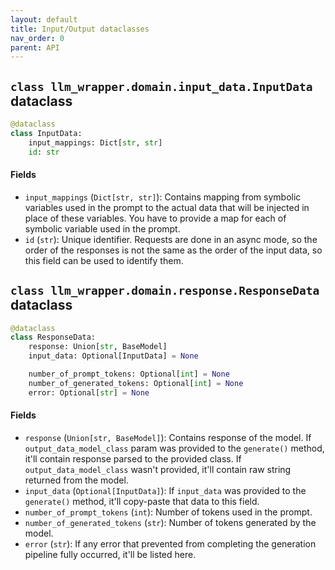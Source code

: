 ```yaml
---
layout: default
title: Input/Output dataclasses
nav_order: 0
parent: API
---
```



## `class llm_wrapper.domain.input_data.InputData` dataclass
```python
@dataclass
class InputData:
    input_mappings: Dict[str, str]
    id: str
```
#### Fields
- `input_mappings` (`Dict[str, str]`): Contains mapping from symbolic variables used in the prompt to the actual data
  that will be injected in place of these variables. You have to provide a map for each of symbolic variable used
  in the prompt. 
- `id` (`str`): Unique identifier. Requests are done in an async mode, so the order of the responses is not the same
   as the order of the input data, so this field can be used to identify them.

## `class llm_wrapper.domain.response.ResponseData` dataclass
```python
@dataclass
class ResponseData:
    response: Union[str, BaseModel]
    input_data: Optional[InputData] = None

    number_of_prompt_tokens: Optional[int] = None
    number_of_generated_tokens: Optional[int] = None
    error: Optional[str] = None
```
#### Fields
- `response` (`Union[str, BaseModel]`): Contains response of the model. If `output_data_model_class` param was provided
  to the `generate()` method, it'll contain response parsed to the provided class. If `output_data_model_class` wasn't
  provided, it'll contain raw string returned from the model. 
- `input_data` (`Optional[InputData]`): If `input_data` was provided to the `generate()` method, it'll copy-paste that
  data to this field.
- `number_of_prompt_tokens` (`int`): Number of tokens used in the prompt.
- `number_of_generated_tokens` (`str`): Number of tokens generated by the model. 
- `error` (`str`): If any error that prevented from completing the generation pipeline fully occurred, it'll be listed
   here.

